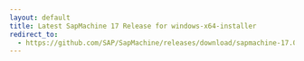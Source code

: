 ```yaml
---
layout: default
title: Latest SapMachine 17 Release for windows-x64-installer
redirect_to:
  - https://github.com/SAP/SapMachine/releases/download/sapmachine-17.0.6/sapmachine-jre-17.0.6_windows-x64_bin.msi
---
```

